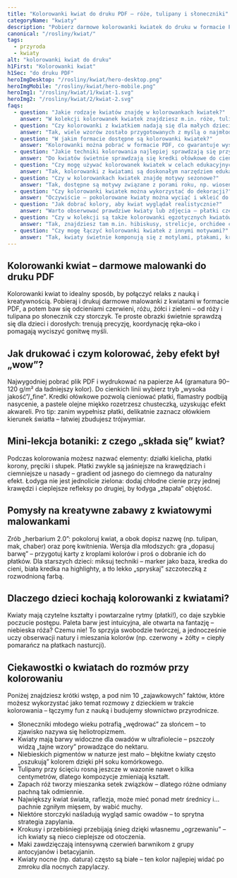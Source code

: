 ```yaml
---
title: "Kolorowanki kwiat do druku PDF – róże, tulipany i słoneczniki"
categoryName: "kwiaty"
description: "Pobierz darmowe kolorowanki kwiatek do druku w formacie PDF. Róże, tulipany, słoneczniki i inne kwiaty, gotowe do kolorowania i wydruku A4."
canonical: "/rosliny/kwiat/"
tags:
  - przyroda
  - kwiaty
alt: "kolorowanki kwiat do druku"
h1First: "Kolorowanki kwiat"
h1Sec: "do druku PDF"
heroImgDesktop: "/rosliny/kwiat/hero-desktop.png"
heroImgMobile: "/rosliny/kwiat/hero-mobile.png"
heroImg1: "/rosliny/kwiat/1/kwiat-1.svg"
heroImg2: "/rosliny/kwiat/2/kwiat-2.svg"
faqs:
  - question: "Jakie rodzaje kwiatów znajdę w kolorowankach kwiatek?"
    answer: "W kolekcji kolorowanek kwiatek znajdziesz m.in. róże, tulipany, słoneczniki, storczyki, lilie, maki i wiele innych gatunków – zarówno popularnych, jak i egzotycznych."
  - question: "Czy kolorowanki z kwiatkiem nadają się dla małych dzieci?"
    answer: "Tak, wiele wzorów zostało przygotowanych z myślą o najmłodszych – mają proste kontury i większe elementy do wypełnienia kolorem, co ułatwia naukę precyzji."
  - question: "W jakim formacie dostępne są kolorowanki kwiatek?"
    answer: "Kolorowanki można pobrać w formacie PDF, co gwarantuje wysoką jakość wydruku w formacie A4 na dowolnej drukarce."
  - question: "Jakie techniki kolorowania najlepiej sprawdzają się przy rysunkach kwiatów?"
    answer: "Do kwiatów świetnie sprawdzają się kredki ołówkowe do cieniowania płatków, flamastry do mocnych akcentów barwnych oraz pastele olejne lub suche do tła."
  - question: "Czy mogę używać kolorowanek kwiatek w celach edukacyjnych?"
    answer: "Tak, kolorowanki z kwiatami są doskonałym narzędziem edukacyjnym – można je wykorzystać do nauki budowy roślin, rozpoznawania gatunków i ćwiczenia kreatywności."
  - question: "Czy w kolorowankach kwiatek znajdę motywy sezonowe?"
    answer: "Tak, dostępne są motywy związane z porami roku, np. wiosenne tulipany, letnie słoneczniki, jesienne chryzantemy czy zimowe kompozycje z poinsecją."
  - question: "Czy kolorowanki kwiatek można wykorzystać do dekoracji?"
    answer: "Oczywiście – pokolorowane kwiaty można wyciąć i wkleić do kartek okolicznościowych, ramek, albumów czy jako dekoracje na ścianę."
  - question: "Jak dobrać kolory, aby kwiat wyglądał realistycznie?"
    answer: "Warto obserwować prawdziwe kwiaty lub zdjęcia – płatki często mają delikatne przejścia tonalne, jaśniejsze brzegi i ciemniejszy środek, a łodyga kilka odcieni zieleni."
  - question: "Czy w kolekcji są także kolorowanki egzotycznych kwiatów?"
    answer: "Tak, znajdziesz tam m.in. hibiskusy, strelicje, orchidee czy lotosy, które pozwolą poznać rośliny z różnych zakątków świata."
  - question: "Czy mogę łączyć kolorowanki kwiatek z innymi motywami?"
    answer: "Tak, kwiaty świetnie komponują się z motylami, ptakami, krajobrazami czy wzorami mandali, tworząc większe i bardziej dekoracyjne projekty."
---
```


## Kolorowanki kwiat – darmowe malowanki do druku PDF
Kolorowanki kwiat to idealny sposób, by połączyć relaks z nauką i kreatywnością. Pobieraj i drukuj darmowe malowanki z kwiatami w formacie PDF, a potem baw się odcieniami czerwieni, różu, żółci i zieleni – od róży i tulipana po słonecznik czy storczyk. Te proste obrazki świetnie sprawdzą się dla dzieci i dorosłych: trenują precyzję, koordynację ręka–oko i pomagają wyciszyć gonitwę myśli.

## Jak drukować i czym kolorować, żeby efekt był „wow”?
Najwygodniej pobrać plik PDF i wydrukować na papierze A4 (gramatura 90–120 g/m² da ładniejszy kolor). Do cienkich linii wybierz tryb „wysoka jakość”/„fine”. Kredki ołówkowe pozwolą cieniować płatki, flamastry podbiją nasycenie, a pastele olejne miękko rozetrzesz chusteczką, uzyskując efekt akwareli. Pro tip: zanim wypełnisz płatki, delikatnie zaznacz ołówkiem kierunek światła – łatwiej zbudujesz trójwymiar.

## Mini‑lekcja botaniki: z czego „składa się” kwiat?
Podczas kolorowania możesz nazwać elementy: działki kielicha, płatki korony, pręciki i słupek. Płatki zwykle są jaśniejsze na krawędziach i ciemniejsze u nasady – gradient od jasnego do ciemnego da naturalny efekt. Łodyga nie jest jednolicie zielona: dodaj chłodne cienie przy jednej krawędzi i cieplejsze refleksy po drugiej, by łodyga „złapała” objętość.

## Pomysły na kreatywne zabawy z kwiatowymi malowankami
Zrób „herbarium 2.0”: pokoloruj kwiat, a obok dopisz nazwę (np. tulipan, mak, chaber) oraz porę kwitnienia. Wersja dla młodszych: gra „dopasuj barwę” – przygotuj karty z kroplami kolorów i proś o dobranie ich do płatków. Dla starszych dzieci: miksuj techniki – marker jako baza, kredka do cieni, biała kredka na highlighty, a tło lekko „spryskaj” szczoteczką z rozwodnioną farbą.

## Dlaczego dzieci kochają kolorowanki z kwiatami?
Kwiaty mają czytelne kształty i powtarzalne rytmy (płatki!), co daje szybkie poczucie postępu. Paleta barw jest intuicyjna, ale otwarta na fantazję – niebieska róża? Czemu nie! To sprzyja swobodzie twórczej, a jednocześnie uczy obserwacji natury i mieszania kolorów (np. czerwony + żółty = ciepły pomarańcz na płatkach nasturcji).

## Ciekawostki o kwiatach do rozmów przy kolorowaniu
Poniżej znajdziesz krótki wstęp, a pod nim 10 „zajawkowych” faktów, które możesz wykorzystać jako temat rozmowy z dzieckiem w trakcie kolorowania – łączymy fun z nauką i budujemy słownictwo przyrodnicze.

<ul class="grid grid-cols-1 mb-3 sm:grid-cols-2 md:grid-cols-3 lg:grid-cols-5 gap-x-6 gap-y-3 text-center text-base md:text-lg font-light max-w-6xl mx-auto">
<li class="bg-none text-black p-2 flex items-center justify-center font-medium rounded border-4 border-dotted border-orange-500">Słoneczniki młodego wieku potrafią „wędrować” za słońcem – to zjawisko nazywa się heliotropizmem.</li>
<li class="bg-none text-black p-2 flex items-center justify-center font-medium rounded border-4 border-dotted border-yellow-500">Kwiaty mają barwy widoczne dla owadów w ultrafiolecie – pszczoły widzą „tajne wzory” prowadzące do nektaru.</li>
<li class="bg-none text-black p-2 flex items-center justify-center font-medium rounded border-4 border-dotted border-blue-400">Niebieskich pigmentów w naturze jest mało – błękitne kwiaty często „oszukują” kolorem dzięki pH soku komórkowego.</li>
<li class="bg-none text-black p-2 flex items-center justify-center font-medium rounded border-4 border-dotted border-green-500">Tulipany przy ścięciu rosną jeszcze w wazonie nawet o kilka centymetrów, dlatego kompozycje zmieniają kształt.</li>
<li class="bg-none text-black p-2 flex items-center justify-center font-medium rounded border-4 border-dotted border-pink-500">Zapach róż tworzy mieszanka setek związków – dlatego różne odmiany pachną tak odmiennie.</li>
<li class="bg-none text-black p-2 flex items-center justify-center font-medium rounded border-4 border-dotted border-purple-500">Największy kwiat świata, raflezja, może mieć ponad metr średnicy i… pachnie zgniłym mięsem, by wabić muchy.</li>
<li class="bg-none text-black p-2 flex items-center justify-center font-medium rounded border-4 border-dotted border-red-500">Niektóre storczyki naśladują wygląd samic owadów – to sprytna strategia zapylania.</li>
<li class="bg-none text-black p-2 flex items-center justify-center font-medium rounded border-4 border-dotted border-teal-400">Krokusy i przebiśniegi przebijają śnieg dzięki własnemu „ogrzewaniu” – ich kwiaty są nieco cieplejsze od otoczenia.</li>
<li class="bg-none text-black p-2 flex items-center justify-center font-medium rounded border-4 border-dotted border-indigo-500">Maki zawdzięczają intensywną czerwień barwnikom z grupy antocyjanów i betacyjanin.</li>
<li class="bg-none text-black p-2 flex items-center justify-center font-medium rounded border-4 border-dotted border-lime-500">Kwiaty nocne (np. datura) często są białe – ten kolor najlepiej widać po zmroku dla nocnych zapylaczy.</li>
</ul>